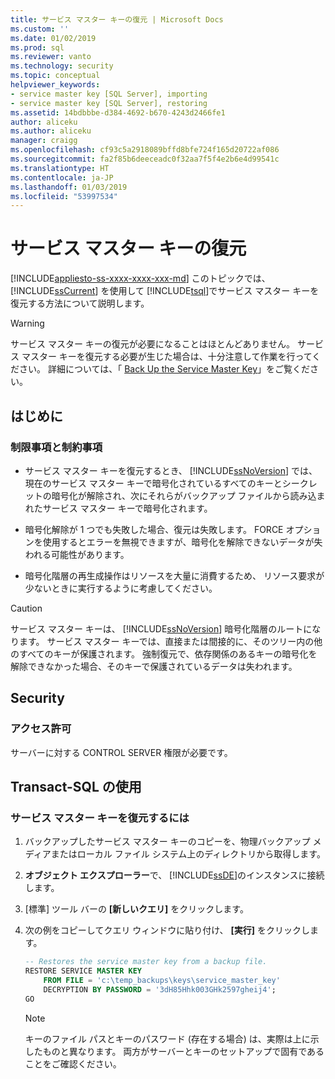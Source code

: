 ```yaml
---
title: サービス マスター キーの復元 | Microsoft Docs
ms.custom: ''
ms.date: 01/02/2019
ms.prod: sql
ms.reviewer: vanto
ms.technology: security
ms.topic: conceptual
helpviewer_keywords:
- service master key [SQL Server], importing
- service master key [SQL Server], restoring
ms.assetid: 14bdbbbe-d384-4692-b670-4243d2466fe1
author: aliceku
ms.author: aliceku
manager: craigg
ms.openlocfilehash: cf93c5a2918089bffd8bfe724f165d20722af086
ms.sourcegitcommit: fa2f85b6deeceadc0f32aa7f5f4e2b6e4d99541c
ms.translationtype: HT
ms.contentlocale: ja-JP
ms.lasthandoff: 01/03/2019
ms.locfileid: "53997534"
---
```

# <a name="restore-the-service-master-key"></a>サービス マスター キーの復元
[!INCLUDE[appliesto-ss-xxxx-xxxx-xxx-md](../../../includes/appliesto-ss-xxxx-xxxx-xxx-md.md)]
  このトピックでは、 [!INCLUDE[ssCurrent](../../../includes/sscurrent-md.md)] を使用して [!INCLUDE[tsql](../../../includes/tsql-md.md)]でサービス マスター キーを復元する方法について説明します。  
  
> [!WARNING]  
> サービス マスター キーの復元が必要になることはほとんどありません。 サービス マスター キーを復元する必要が生じた場合は、十分注意して作業を行ってください。 詳細については、「 [Back Up the Service Master Key](../../../relational-databases/security/encryption/back-up-the-service-master-key.md)」をご覧ください。  
  
## <a name="before-you-begin"></a>はじめに  
  
### <a name="limitations-and-restrictions"></a>制限事項と制約事項  
  
- サービス マスター キーを復元するとき、 [!INCLUDE[ssNoVersion](../../../includes/ssnoversion-md.md)] では、現在のサービス マスター キーで暗号化されているすべてのキーとシークレットの暗号化が解除され、次にそれらがバックアップ ファイルから読み込まれたサービス マスター キーで暗号化されます。  
  
- 暗号化解除が 1 つでも失敗した場合、復元は失敗します。 FORCE オプションを使用するとエラーを無視できますが、暗号化を解除できないデータが失われる可能性があります。  
  
- 暗号化階層の再生成操作はリソースを大量に消費するため、 リソース要求が少ないときに実行するように考慮してください。  
  
> [!CAUTION]  
> サービス マスター キーは、 [!INCLUDE[ssNoVersion](../../../includes/ssnoversion-md.md)] 暗号化階層のルートになります。 サービス マスター キーでは、直接または間接的に、そのツリー内の他のすべてのキーが保護されます。 強制復元で、依存関係のあるキーの暗号化を解除できなかった場合、そのキーで保護されているデータは失われます。  
  
## <a name="security"></a>Security  
  
### <a name="permissions"></a>アクセス許可  
サーバーに対する CONTROL SERVER 権限が必要です。  
  
## <a name="using-transact-sql"></a>Transact-SQL の使用  
  
### <a name="to-restore-the-service-master-key"></a>サービス マスター キーを復元するには  
  
1. バックアップしたサービス マスター キーのコピーを、物理バックアップ メディアまたはローカル ファイル システム上のディレクトリから取得します。  
  
2. **オブジェクト エクスプローラー**で、 [!INCLUDE[ssDE](../../../includes/ssde-md.md)]のインスタンスに接続します。  
  
3. [標準] ツール バーの **[新しいクエリ]** をクリックします。  
  
4. 次の例をコピーしてクエリ ウィンドウに貼り付け、 **[実行]** をクリックします。  
  
    ```sql
    -- Restores the service master key from a backup file.  
    RESTORE SERVICE MASTER KEY   
        FROM FILE = 'c:\temp_backups\keys\service_master_key'   
        DECRYPTION BY PASSWORD = '3dH85Hhk003GHk2597gheij4';  
    GO  
    ```  
  
    > [!NOTE]  
    > キーのファイル パスとキーのパスワード (存在する場合) は、実際は上に示したものと異なります。 両方がサーバーとキーのセットアップで固有であることをご確認ください。
